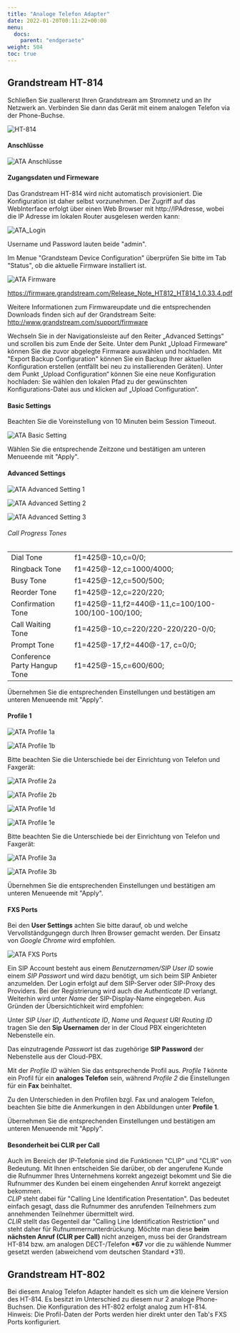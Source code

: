 ```yaml
---
title: "Analoge Telefon Adapter"
date: 2022-01-20T00:11:22+00:00
menu:
  docs:
    parent: "endgeraete"
weight: 504
toc: true
---
```


## Grandstream HT-814

Schließen Sie zuallererst Ihren Grandstream am Stromnetz und an Ihr Netzwerk an. Verbinden Sie dann das Gerät mit einem analogen Telefon via der Phone-Buchse.

<img src="/images/ht814.jpg" alt="HT-814"/>

#### Anschlüsse

![ATA Anschlüsse](https://user-images.githubusercontent.com/98753538/154268048-2ea154a9-ae3e-4934-960a-fa563b7d6f05.jpg)


#### Zugangsdaten und Firmeware

Das Grandstream HT-814 wird nicht automatisch provisioniert. Die Konfiguration ist daher selbst vorzunehmen.
Der Zugriff auf das WebInterface erfolgt über einen Web Browser mit http://IPAdresse, wobei die IP Adresse im lokalen Router ausgelesen werden kann:

![ATA_Login](https://user-images.githubusercontent.com/98472426/153013541-d360ff56-54ea-46d5-a651-2adefb915fc2.jpg)

Username und Password lauten beide "admin".

Im Menue "Grandsteam Device Configuration" überprüfen Sie bitte im Tab "Status", ob die aktuelle Firmware installiert ist.

![ATA Firmware](https://user-images.githubusercontent.com/98753538/152983105-1f5072ca-d8e5-4329-beb8-d8fb86408a5b.jpg)

https://firmware.grandstream.com/Release_Note_HT812_HT814_1.0.33.4.pdf

Weitere Informationen zum Firmwareupdate und die entsprechenden Downloads finden sich auf der Grandstream Seite: http://www.grandstream.com/support/firmware

Wechseln Sie in der Navigationsleiste auf den Reiter „Advanced Settings“ und scrollen bis zum Ende der Seite. Unter dem Punkt „Upload Firmeware“ können Sie die zuvor abgelegte Firmware auswählen und hochladen.
Mit "Export Backup Configuration" können Sie ein Backup Ihrer aktuellen Konfiguration erstellen (entfällt bei neu zu installierenden Geräten). Unter dem Punkt „Upload Configuration“ können Sie eine neue Konfiguration hochladen: Sie wählen den lokalen Pfad zu der gewünschten Konfigurations-Datei aus und klicken auf „Upload Configuration“.

#### Basic Settings

Beachten Sie die Voreinstellung von 10 Minuten beim Session Timeout.

![ATA Basic Setting](https://user-images.githubusercontent.com/98753538/152987589-de064f81-9a80-4af9-855b-2c678c5df960.jpg)

Wählen Sie die entsprechende Zeitzone und bestätigen am unteren Menueende mit "Apply". 

#### Advanced Settings

![ATA Advanced Setting 1](https://user-images.githubusercontent.com/98753538/152993085-9e822078-d8b2-4fb8-927c-45a2c5a59ae2.jpg)

![ATA Advanced Setting 2](https://user-images.githubusercontent.com/98753538/152993341-9497468f-470e-4dba-b2d0-48700a6d5cc1.jpg)

![ATA Advanced Setting 3](https://user-images.githubusercontent.com/98753538/152994356-9c31fc26-4820-4302-8472-e4911f4105d4.jpg)

###### Call Progress Tones


<table>
  <tbody>
    <tr>
      <td>Dial Tone</td>
      <td>f1=425@-10,c=0/0;</td>
    </tr>
    <tr>
      <td>Ringback Tone</td>
      <td>f1=425@-12,c=1000/4000;</td>
    </tr>
    <tr>
      <td>Busy Tone</td>
      <td>f1=425@-12,c=500/500;</td>
    </tr>
    <tr>
      <td>Reorder Tone</td>
      <td>f1=425@-12,c=220/220;</td>
    </tr>
    <tr>
      <td>Confirmation Tone</td>
      <td>f1=425@-11,f2=440@-11,c=100/100-100/100-100/100;</td>
    </tr>
    <tr>
      <td>Call Waiting Tone</td>
      <td>f1=425@-10,c=220/220-220/220-0/0;</td>
    </tr>
    <tr>
      <td>Prompt Tone</td>
      <td>f1=425@-17,f2=440@-17, c=0/0;</td>
    </tr>
    <tr>
      <td>Conference Party Hangup Tone</td>
      <td>f1=425@-15,c=600/600;</td>
    </tr>
  </tbody>
</table>

Übernehmen Sie die entsprechenden Einstellungen und bestätigen am unteren Menueende mit "Apply". 

#### Profile 1

![ATA Profile 1a](https://user-images.githubusercontent.com/98753538/152995771-2222ab95-cb9d-4a48-b043-6972b732f5a3.jpg)

![ATA Profile 1b](https://user-images.githubusercontent.com/98753538/152997833-82a5f4b8-bb80-404a-98b7-8c020d76ea02.jpg)

Bitte beachten Sie die Unterschiede bei der Einrichtung von Telefon und Faxgerät:

![ATA Profile 2a](https://user-images.githubusercontent.com/98753538/160421318-7cba8881-c80d-42d7-8da4-5686cbe3d684.jpg)

![ATA Profile 2b](https://user-images.githubusercontent.com/98753538/160421341-1a06c706-ea5f-4174-b8b7-4d3a6ce009a8.jpg)

![ATA Profile 1d](https://user-images.githubusercontent.com/98753538/152998051-436127e7-19e8-4b02-989f-059c88f43d0b.jpg)

![ATA Profile 1e](https://user-images.githubusercontent.com/98753538/153001884-9cc66e53-7e67-4e8f-b5b6-5832479ad4e1.jpg)

Bitte beachten Sie die Unterschiede bei der Einrichtung von Telefon und Faxgerät:

![ATA Profile 3a](https://user-images.githubusercontent.com/98753538/160421380-55670a4f-b0df-4ebf-ad68-5dad975174ae.jpg)

![ATA Profile 3b](https://user-images.githubusercontent.com/98753538/160421400-aed4a6ec-42aa-47d6-9ac6-e8578d794c66.jpg)

Übernehmen Sie die entsprechenden Einstellungen und bestätigen am unteren Menueende mit "Apply". 

#### FXS Ports

Bei den **User Settings** achten Sie bitte darauf, ob und welche Vervollständgungegn durch Ihren Browser gemacht werden. Der Einsatz von *Google Chrome* wird empfohlen. 

![ATA FXS Ports](https://user-images.githubusercontent.com/98753538/153131122-84c31339-ff01-4c23-97e7-615006551e4b.jpg)

Ein SIP Account besteht aus einem *Benutzernamen/SIP User ID* sowie einem *SIP Passwort* und wird dazu benötigt, um sich beim SIP Anbieter anzumelden. Der Login erfolgt auf dem SIP-Server oder SIP-Proxy des Providers. Bei der Registrierung wird auch die *Authenticate ID* verlangt. Weiterhin wird unter *Name* der SIP-Display-Name eingegeben. Aus Gründen der Übersichtichkeit wird empfohlen: 

Unter *SIP User ID*, *Authenticate ID*, *Name* und *Request URI Routing ID* tragen Sie den **Sip Usernamen** der in der Cloud PBX eingerichteten Nebenstelle ein.

Das einzutragende *Passwort* ist das zugehörige **SIP Password** der Nebenstelle aus der Cloud-PBX.

Mit der *Profile ID* wählen Sie das entsprechende Profil aus. *Profile 1* könnte ein Profil für ein **analoges Telefon** sein, während *Profile 2* die Einstellungen für ein **Fax** beinhaltet. 

Zu den Unterschieden in den Profilen bzgl. Fax und analogem Telefon, beachten Sie bitte die Anmerkungen in den Abbildungen unter **Profile 1**.

Übernehmen Sie die entsprechenden Einstellungen und bestätigen am unteren Menueende mit "Apply". 

#### Besonderheit bei CLIR per Call

Auch im Bereich der IP-Telefonie sind die Funktionen "CLIP" und "CLIR" von Bedeutung. Mit Ihnen entscheiden Sie darüber, ob der angerufene Kunde die Rufnummer Ihres Unternehmens korrekt angezeigt bekommt und Sie die Rufnummer des Kunden bei einem eingehenden Anruf korrekt angezeigt bekommen.<br>
*CLIP* steht dabei für "Calling Line Identification Presentation". Das bedeutet einfach gesagt, dass die Rufnummer des anrufenden Teilnehmers zum annehmenden Teilnehmer übermittelt wird. <br>
*CLIR* stellt das Gegenteil dar "Calling Line Identification Restriction" und steht daher für Rufnummernunterdrückung. Möchte man diese **beim nächsten Anruf (CLIR per Call)** nicht anzeigen, muss bei  der Grandstream HT-814 bzw. am analogen DECT-/Telefon **\*67** vor die zu wählende Nummer gesetzt werden (abweichend vom deutschen Standard \*31).

## Grandstream HT-802

Bei diesem Analog Telefon Adapter handelt es sich um die kleinere Version des HT-814. Es besitzt im Unterschied zu diesem nur 2 analoge Phone-Buchsen.
Die Konfiguration des HT-802 erfolgt analog zum HT-814.
Hinweis: Die Profil-Daten der Ports werden hier direkt unter den Tab's FXS Ports konfiguriert.
